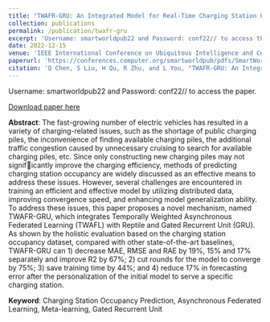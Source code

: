 ```yaml
---
title: "TWAFR-GRU: An Integrated Model for Real-Time Charging Station Occupancy Prediction"
collection: publications
permalink: /publication/twafr-gru
excerpt: 'Username: smartworldpub22 and Password: conf22// to access the paper.'
date: 2022-12-15
venue: 'IEEE International Conference on Ubiquitous Intelligence and Computing'
paperurl: 'https://conferences.computer.org/smartworldpub/pdfs/SmartWorld-UIC-ScalCom-DigitalTwin-PriComp-Metaverse2022-13GwzHPzYKO8YISV8cpSM0/465500b611/465500b611.pdf'
citation: 'Q Chen, S Liu, H Qu, R Zhu, and L You, "TWAFR-GRU: An Integrated Model for Real-Time Charging Station Occupancy Prediction", IEEE International Conference on Ubiquitous Intelligence and Computing, 1611-1618, Dec, 2022.'
---
```

Username: smartworldpub22 and Password: conf22// to access the paper.

[Download paper here](http://nobvody910.github.io/files/TWAFR.pdf)

**Abstract**: The fast-growing number of electric vehicles has resulted in a variety of charging-related issues, such as the shortage of public charging piles, the inconvenience of finding available charging piles, the additional traffic congestion caused by unnecessary cruising to search for available charging piles, etc. Since only constructing new charging piles may not significantly improve the charging efficiency, methods of predicting charging station occupancy are widely discussed as an effective means to address these issues. However, several challenges are encountered in training an efficient and effective model by utilizing distributed data, improving convergence speed, and enhancing model generalization ability. To address these issues,
this paper proposes a novel mechanism, named TWAFR-GRU, which integrates Temporally Weighted Asynchronous Federated Learning (TWAFL) with Reptile and Gated Recurrent Unit (GRU). As shown by the holistic evaluation based on the charging station occupancy dataset, compared with other state-of-the-art baselines, TWAFR-GRU can 1) decrease MAE, RMSE and RAE by 19%, 15% and 17% separately and improve R2 by 67%; 2) cut rounds for the model to converge by 75%; 3) save training time by 44%; and 4) reduce 17% in forecasting error after the personalization of the initial model to serve a specific charging station.

**Keyword**: Charging Station Occupancy Prediction, Asynchronous Federated Learning, Meta-learning, Gated Recurrent Unit